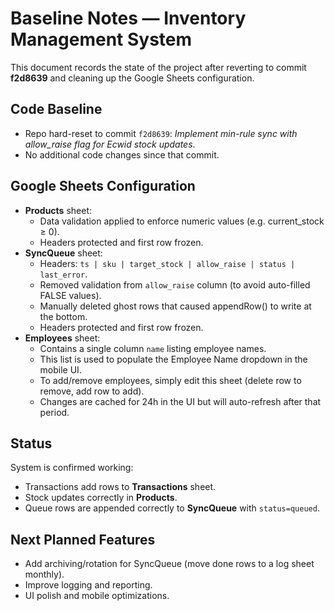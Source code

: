 # Baseline Notes — Inventory Management System

This document records the state of the project after reverting to commit **f2d8639** and cleaning up the Google Sheets configuration.

## Code Baseline
- Repo hard-reset to commit `f2d8639`: *Implement min-rule sync with allow_raise flag for Ecwid stock updates*.
- No additional code changes since that commit.

## Google Sheets Configuration
- **Products** sheet:
  - Data validation applied to enforce numeric values (e.g. current_stock ≥ 0).
  - Headers protected and first row frozen.
- **SyncQueue** sheet:
  - Headers: `ts | sku | target_stock | allow_raise | status | last_error`.
  - Removed validation from `allow_raise` column (to avoid auto-filled FALSE values).
  - Manually deleted ghost rows that caused appendRow() to write at the bottom.
  - Headers protected and first row frozen.
- **Employees** sheet:
  - Contains a single column `name` listing employee names.
  - This list is used to populate the Employee Name dropdown in the mobile UI.
  - To add/remove employees, simply edit this sheet (delete row to remove, add row to add).
  - Changes are cached for 24h in the UI but will auto-refresh after that period.

## Status
System is confirmed working:
- Transactions add rows to **Transactions** sheet.
- Stock updates correctly in **Products**.
- Queue rows are appended correctly to **SyncQueue** with `status=queued`.

## Next Planned Features
- Add archiving/rotation for SyncQueue (move done rows to a log sheet monthly).
- Improve logging and reporting.
- UI polish and mobile optimizations.